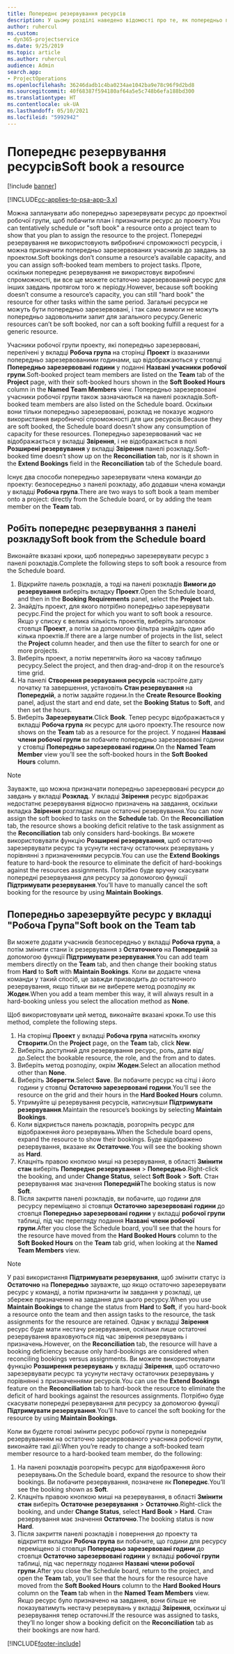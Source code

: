 ```yaml
---
title: Попереднє резервування ресурсів
description: У цьому розділі наведено відомості про те, як попередньо планувати або попередньо резервувати учасників робочої групи проекту.
author: ruhercul
ms.custom:
- dyn365-projectservice
ms.date: 9/25/2019
ms.topic: article
ms.author: ruhercul
audience: Admin
search.app:
- ProjectOperations
ms.openlocfilehash: 36246dadb1c4ba0234ae1042ba9e78c96f9d2bd8
ms.sourcegitcommit: 40f68387f594180af64a5e5c748b6efa188bd300
ms.translationtype: HT
ms.contentlocale: uk-UA
ms.lasthandoff: 05/10/2021
ms.locfileid: "5992942"
---
```

# <a name="soft-book-a-resource"></a><span data-ttu-id="4be87-103">Попереднє резервування ресурсів</span><span class="sxs-lookup"><span data-stu-id="4be87-103">Soft book a resource</span></span>

[!include [banner](../includes/psa-now-project-operations.md)]

[!INCLUDE[cc-applies-to-psa-app-3.x](../includes/cc-applies-to-psa-app-3x.md)]

<span data-ttu-id="4be87-104">Можна запланувати або попередньо зарезервувати ресурс до проектної робочої групи, щоб побачити план і призначити ресурс до проекту.</span><span class="sxs-lookup"><span data-stu-id="4be87-104">You can tentatively schedule or "soft book" a resource onto a project team to show that you plan to assign the resource to the project.</span></span> <span data-ttu-id="4be87-105">Попередні резервування не використовують вибробничі спроможності ресурсів, і можна призначити попередньо зарезервованих учасників до завдань за проектом.</span><span class="sxs-lookup"><span data-stu-id="4be87-105">Soft bookings don’t consume a resource’s available capacity, and you can assign soft-booked team members to project tasks.</span></span> <span data-ttu-id="4be87-106">Проте, оскільки попереднє резервування не використовує виробничі спроможності, ви все ще можете остаточно зарезервований ресурс для інших завдань протягом того ж періоду.</span><span class="sxs-lookup"><span data-stu-id="4be87-106">However, because soft booking doesn’t consume a resource’s capacity, you can still "hard book" the resource for other tasks within the same period.</span></span> <span data-ttu-id="4be87-107">Загальні ресурси не можуть бути попередньо зарезервовані, і так само вимоги не можуть попередньо задовольнити запит для загального ресурсу.</span><span class="sxs-lookup"><span data-stu-id="4be87-107">Generic resources can’t be soft booked, nor can a soft booking fulfill a request for a generic resource.</span></span>

<span data-ttu-id="4be87-108">Учасники робочої групи проекту, які попередньо зарезервовані, перелічені у вкладці **Робоча група** на сторінці **Проект** із вказаними попередньо зарезервованими годинами, що відображаються у стовпці **Попередньо зарезервовані години** у поданні **Названі учасники робочої групи**.</span><span class="sxs-lookup"><span data-stu-id="4be87-108">Soft-booked project team members are listed on the **Team** tab of the **Project** page, with their soft-booked hours shown in the **Soft Booked Hours** column in the **Named Team Members** view.</span></span> <span data-ttu-id="4be87-109">Попередньо зарезервовані учасники робочої групи також зазначаються на панелі розкладів.</span><span class="sxs-lookup"><span data-stu-id="4be87-109">Soft-booked team members are also listed on the Schedule board.</span></span> <span data-ttu-id="4be87-110">Оскільки вони тільки попередньо зарезервовані, розклад не показує жодного використання виробничої спроможності для цих ресурсів.</span><span class="sxs-lookup"><span data-stu-id="4be87-110">Because they are soft booked, the Schedule board doesn't show any consumption of capacity for these resources.</span></span> <span data-ttu-id="4be87-111">Попередньо зарезервований час не відображається у вкладці **Звірення**, і не відображається в полі **Розширені резервування** у вкладці **Звірення** панелі розкладу.</span><span class="sxs-lookup"><span data-stu-id="4be87-111">Soft-booked time doesn’t show up on the **Reconciliation** tab, nor is it shown in the **Extend Bookings** field in the **Reconciliation** tab of the Schedule board.</span></span> 

<span data-ttu-id="4be87-112">Існує два способи попередньо зарезервувати члена команди до проекту: безпосередньо з панелі розкладу, або додавши члена команди у вкладці **Робоча група**.</span><span class="sxs-lookup"><span data-stu-id="4be87-112">There are two ways to soft book a team member onto a project: directly from the Schedule board, or by adding the team member on the **Team** tab.</span></span> 

## <a name="soft-book-from-the-schedule-board"></a><span data-ttu-id="4be87-113">Робіть попереднє резервування з панелі розкладу</span><span class="sxs-lookup"><span data-stu-id="4be87-113">Soft book from the Schedule board</span></span>
<span data-ttu-id="4be87-114">Виконайте вказані кроки, щоб попередньо зарезервувати ресурс з панелі розкладів.</span><span class="sxs-lookup"><span data-stu-id="4be87-114">Complete the following steps to soft book a resource from the Schedule board.</span></span> 

1. <span data-ttu-id="4be87-115">Відкрийте панель розкладів, а тоді на панелі розкладів **Вимоги до резервування** виберіть вкладку **Проект**.</span><span class="sxs-lookup"><span data-stu-id="4be87-115">Open the Schedule board, and then in the **Booking Requirements** panel, select the **Project** tab.</span></span>
2. <span data-ttu-id="4be87-116">Знайдіть проект, для якого потрібно попередньо зарезервувати ресурс.</span><span class="sxs-lookup"><span data-stu-id="4be87-116">Find the project for which you want to soft book a resource.</span></span> <span data-ttu-id="4be87-117">Якщо у списку є велика кількість проектів, виберіть заголовок стовпця **Проект**, а потім за допомогою фільтра знайдіть один або кілька проектів.</span><span class="sxs-lookup"><span data-stu-id="4be87-117">If there are a large number of projects in the list, select the **Project** column header, and then use the filter to search for one or more projects.</span></span>
3. <span data-ttu-id="4be87-118">Виберіть проект, а потім перетягніть його на часову таблицю ресурсу.</span><span class="sxs-lookup"><span data-stu-id="4be87-118">Select the project, and then drag-and-drop it on the resource’s time grid.</span></span>
5. <span data-ttu-id="4be87-119">На панелі **Створення резервування ресурсів** настройте дату початку та завершення, установіть **Стан резервування** на **Попередній**, а потім задайте години.</span><span class="sxs-lookup"><span data-stu-id="4be87-119">In the **Create Resource Booking** panel, adjust the start and end date, set the **Booking Status** to **Soft**, and then set the hours.</span></span> 
6. <span data-ttu-id="4be87-120">Виберіть **Зарезервувати**.</span><span class="sxs-lookup"><span data-stu-id="4be87-120">Click **Book**.</span></span> <span data-ttu-id="4be87-121">Тепер ресурс відображається у вкладці **Робоча група** як ресурс для цього проекту.</span><span class="sxs-lookup"><span data-stu-id="4be87-121">The resource now shows on the **Team** tab as a resource for the project.</span></span> <span data-ttu-id="4be87-122">У поданні **Названі члени робочої групи** ви побачите попередньо зарезервовані години у стовпці **Попередньо зарезервовані години**.</span><span class="sxs-lookup"><span data-stu-id="4be87-122">On the **Named Team Member** view you’ll see the soft-booked hours in the **Soft Booked Hours** column.</span></span>

> [!NOTE]
> <span data-ttu-id="4be87-123">Зауважте, що можна призначати попередньо зарезервовані ресурси до завдань у вкладці **Розклад**. У вкладці **Звірення** ресурс відображає недостатнє резервування відносно призначень на завдання, оскільки вкладка **Звірення** розглядає лише остаточні резервування.</span><span class="sxs-lookup"><span data-stu-id="4be87-123">You can now assign the soft booked to tasks on the **Schedule** tab. On the **Reconciliation** tab, the resource shows a booking deficit relative to the task assignment as the **Reconciliation** tab only considers hard-bookings.</span></span> <span data-ttu-id="4be87-124">Ви можете використовувати функцію **Розширені резервування**, щоб остаточно зарезервувати ресурс та усунути нестачу остаточних резервувань у порівнянні з призначеннями ресурсів.</span><span class="sxs-lookup"><span data-stu-id="4be87-124">You can use the **Extend Bookings** feature to hard-book the resource to eliminate the deficit of hard-bookings against the resources assignments.</span></span> <span data-ttu-id="4be87-125">Потрібно буде вручну скасувати попередні резервування для ресурсу за допомогою функції **Підтримувати резервування**.</span><span class="sxs-lookup"><span data-stu-id="4be87-125">You’ll have to manually cancel the soft booking for the resource by using **Maintain Bookings**.</span></span>

## <a name="soft-book-on-the-team-tab"></a><span data-ttu-id="4be87-126">Попередньо зарезервуйте ресурс у вкладці "Робоча Група"</span><span class="sxs-lookup"><span data-stu-id="4be87-126">Soft book on the Team tab</span></span>

<span data-ttu-id="4be87-127">Ви можете додати учасників безпосередньо у вкладці **Робоча група**, а потім змінити стани їх резервування з **Остаточного** на **Попередній** за допомогою функції **Підтримувати резервування**.</span><span class="sxs-lookup"><span data-stu-id="4be87-127">You can add team members directly on the **Team** tab, and then change their booking status from **Hard** to **Soft** with **Maintain Bookings**.</span></span> <span data-ttu-id="4be87-128">Коли ви додаєте члена команди у такий спосіб, це завжди призводить до остаточного резервування, якщо тільки ви не виберете метод розподілу як **Жоден**.</span><span class="sxs-lookup"><span data-stu-id="4be87-128">When you add a team member this way, it will always result in a hard-booking unless you select the allocation method as **None**.</span></span>

<span data-ttu-id="4be87-129">Щоб використовувати цей метод, виконайте вказані кроки.</span><span class="sxs-lookup"><span data-stu-id="4be87-129">To use this method, complete the following steps.</span></span>

1. <span data-ttu-id="4be87-130">На сторінці **Проект** у вкладці **Робоча група** натисніть кнопку **Створити**.</span><span class="sxs-lookup"><span data-stu-id="4be87-130">On the **Project** page, on the **Team** tab, click **New**.</span></span>
2. <span data-ttu-id="4be87-131">Виберіть доступний для резервування ресурс, роль, дати від/до.</span><span class="sxs-lookup"><span data-stu-id="4be87-131">Select the bookable resource, the role, and the from and to dates.</span></span>
3. <span data-ttu-id="4be87-132">Виберіть метод розподілу, окрім **Жоден**.</span><span class="sxs-lookup"><span data-stu-id="4be87-132">Select an allocation method other than **None**.</span></span>
4. <span data-ttu-id="4be87-133">Виберіть **Зберегти**.</span><span class="sxs-lookup"><span data-stu-id="4be87-133">Select **Save**.</span></span> <span data-ttu-id="4be87-134">Ви побачите ресурс на сітці і його години у стовпці **Остаточно зарезервовані години**.</span><span class="sxs-lookup"><span data-stu-id="4be87-134">You’ll see the resource on the grid and their hours in the **Hard Booked Hours** column.</span></span>
5. <span data-ttu-id="4be87-135">Утримуйте ці резервування ресурсів, натиснувши **Підтримувати резервування**.</span><span class="sxs-lookup"><span data-stu-id="4be87-135">Maintain the resource’s bookings by selecting **Maintain Bookings**.</span></span>
6. <span data-ttu-id="4be87-136">Коли відкриється панель розкладів, розгорніть ресурс для відображення його резервувань.</span><span class="sxs-lookup"><span data-stu-id="4be87-136">When the Schedule board opens, expand the resource to show their bookings.</span></span> <span data-ttu-id="4be87-137">Буде відображено резервування, вказане як **Остаточне**.</span><span class="sxs-lookup"><span data-stu-id="4be87-137">You will see the booking shown as **Hard**.</span></span>
7. <span data-ttu-id="4be87-138">Клацніть правою кнопкою миші на резервування, в області **Змінити стан** виберіть **Попереднє резервування** \> **Попередньо**.</span><span class="sxs-lookup"><span data-stu-id="4be87-138">Right-click the booking, and under **Change Status**, select **Soft Book** \> **Soft**.</span></span> <span data-ttu-id="4be87-139">Стан резервування має значення **Попередній**</span><span class="sxs-lookup"><span data-stu-id="4be87-139">The booking status is now **Soft**.</span></span>
8. <span data-ttu-id="4be87-140">Після закриття панелі розкладів, ви побачите, що години для ресурсу переміщено зі стовпця **Остаточно зарезервовані години** до стовпця **Попередньо зарезервовані години** у вкладці **робочої групи** таблиці, під час перегляду подання **Названі члени робочої групи**.</span><span class="sxs-lookup"><span data-stu-id="4be87-140">After you close the Schedule board, you’ll see that the hours for the resource have moved from the **Hard Booked Hours** column to the **Soft Booked Hours** on the **Team** tab grid, when looking at the **Named Team Members** view.</span></span>

> [!NOTE]
> <span data-ttu-id="4be87-141">У разі використання **Підтримувати резервування**, щоб змінити статус із **Остаточно** на **Попередньо** зауважте, що якщо остаточно зарезервувати ресурс у команді, а потім призначити їм завдання у розкладі, це збереже призначення на завдання для цього ресурсу.</span><span class="sxs-lookup"><span data-stu-id="4be87-141">When you use **Maintain Bookings** to change the status from **Hard** to **Soft**, if you hard-book a resource onto the team and then assign tasks to the resource, the task assignments for the resource are retained.</span></span> <span data-ttu-id="4be87-142">Однак у вкладці **Звірення** ресурс буде мати нестачу резервування, оскільки лише остаточні резервування враховуються під час звірення резервувань і призначень.</span><span class="sxs-lookup"><span data-stu-id="4be87-142">However, on the **Reconciliation** tab, the resource will have a booking deficiency because only hard-bookings are considered when reconciling bookings versus assignments.</span></span> <span data-ttu-id="4be87-143">Ви можете використовувати функцію **Розширення резервувань** у вкладці **Звірення**, щоб остаточно зарезервувати ресурс та усунути нестачу остаточних резервувань у порівнянні з призначеннями ресурсів.</span><span class="sxs-lookup"><span data-stu-id="4be87-143">You can use the **Extend Bookings** feature on the **Reconciliation** tab to hard-book the resource to eliminate the deficit of hard bookings against the resources assignments.</span></span> <span data-ttu-id="4be87-144">Потрібно буде скасувати попередні резервування для ресурсу за допомогою функції **Підтримувати резервування**.</span><span class="sxs-lookup"><span data-stu-id="4be87-144">You’ll have to cancel the soft booking for the resource by using **Maintain Bookings**.</span></span>

<span data-ttu-id="4be87-145">Коли ви будете готові змінити ресурс робочої групи із попереднім резервуванням на остаточно зарезервованого учасника робочої групи, виконайте такі дії:</span><span class="sxs-lookup"><span data-stu-id="4be87-145">When you’re ready to change a soft-booked team member resource to a hard-booked team member, do the following:</span></span>

1. <span data-ttu-id="4be87-146">На панелі розкладів розгорніть ресурс для відображення його резервувань.</span><span class="sxs-lookup"><span data-stu-id="4be87-146">On the Schedule board, expand the resource to show their bookings.</span></span> <span data-ttu-id="4be87-147">Ви побачите резервування, позначене як **Попереднє**.</span><span class="sxs-lookup"><span data-stu-id="4be87-147">You’ll see the booking shown as **Soft**.</span></span>
2. <span data-ttu-id="4be87-148">Клацніть правою кнопкою миші на резервування, в області **Змінити стан** виберіть **Остаточне резервування** \> **Остаточно**.</span><span class="sxs-lookup"><span data-stu-id="4be87-148">Right-click the booking, and under **Change Status**, select **Hard Book** \> **Hard**.</span></span> <span data-ttu-id="4be87-149">Стан резервування має значення **Остаточно**.</span><span class="sxs-lookup"><span data-stu-id="4be87-149">The booking status is now **Hard**.</span></span>
3. <span data-ttu-id="4be87-150">Після закриття панелі розкладів і повернення до проекту та відкриття вкладки **Робоча група** ви побачите, що години для ресурсу переміщено зі стовпця **Попередньо зарезервовані години** до стовпця **Остаточно зарезервовані години** у вкладці **робочої групи** таблиці, під час перегляду подання **Названі члени робочої групи**.</span><span class="sxs-lookup"><span data-stu-id="4be87-150">After you close the Schedule board, return to the project, and open the **Team** tab, you’ll see that the hours for the resource have moved from the **Soft Booked Hours** column to the **Hard Booked Hours** column on the **Team** tab when in the **Named Team Members** view.</span></span> <span data-ttu-id="4be87-151">Якщо ресурс було призначено на завдання, вони більше не показуватимуть нестачу резервувань у вкладці **Звірення**, оскільки ці резервування тепер остаточні.</span><span class="sxs-lookup"><span data-stu-id="4be87-151">If the resource was assigned to tasks, they’ll no longer show a booking deficit on the **Reconciliation** tab as their bookings are now hard.</span></span>



[!INCLUDE[footer-include](../includes/footer-banner.md)]
